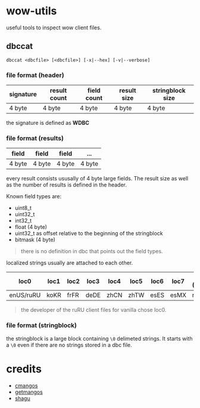 # wow-utils

useful tools to inspect wow client files.

## dbccat

    dbccat <dbcfile> [<dbcfile>] [-x|--hex] [-v|--verbose]

### file format (header)

| signature | result count | field count | result size | stringblock size |
| --------- | ------------ | ----------- | ----------- | ---------------- |
| 4 byte    | 4 byte       | 4 byte      | 4 byte      | 4 byte           |

the signature is defined as **WDBC**

### file format (results)

| field  | field  | field  | ...    |
| ------ | ------ | ------ | ------ |
| 4 byte | 4 byte | 4 byte | 4 byte |

every result consists ususally of 4 byte large fields.
The result size as well as the number of results is defined in the header.

Known field types are:

* uint8_t
* uint32_t
* int32_t
* float (4 byte)
* uint32_t as offset relative to the beginning of the stringblock
* bitmask (4 byte)

> there is no definition in dbc that points out the field types.

localized strings usually are attached to each other.

| loc0      | loc1 | loc2 | loc3 | loc4 | loc5 | loc6 | loc7 | loc8 (>=TBC) |
| --------- | ---- | ---- | ---- | ---- | ---- | ---- | ---- | ------------ |
| enUS/ruRU | koKR | frFR | deDE | zhCN | zhTW | esES | esMX | ruRU         |

> the developer of the ruRU client files for vanilla chose loc0.

### file format (stringblock)

the stringblock is a large block containing `\0` delimeted strings.
It starts with a `\0` even if there are no strings stored in a dbc file.

# credits

* [cmangos](https://github.com/cmangos/issues/wiki/Dbc-files)
* [getmangos](https://mangoszero-docs.readthedocs.io/en/latest/file-formats/dbc/index.html)
* [shagu](https://gitlab.com/shagu/pfQuest/blob/master/toolbox/load-client-data.sh)
